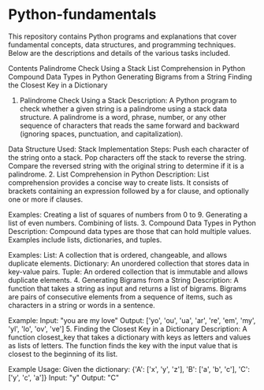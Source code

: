 # Python-fundamentals

This repository contains Python programs and explanations that cover fundamental concepts, data structures, and programming techniques. Below are the descriptions and details of the various tasks included.

Contents
Palindrome Check Using a Stack
List Comprehension in Python
Compound Data Types in Python
Generating Bigrams from a String
Finding the Closest Key in a Dictionary
1. Palindrome Check Using a Stack
Description:
A Python program to check whether a given string is a palindrome using a stack data structure. A palindrome is a word, phrase, number, or any other sequence of characters that reads the same forward and backward (ignoring spaces, punctuation, and capitalization).

Data Structure Used: Stack
Implementation Steps:
Push each character of the string onto a stack.
Pop characters off the stack to reverse the string.
Compare the reversed string with the original string to determine if it is a palindrome.
2. List Comprehension in Python
Description:
List comprehension provides a concise way to create lists. It consists of brackets containing an expression followed by a for clause, and optionally one or more if clauses.

Examples:
Creating a list of squares of numbers from 0 to 9.
Generating a list of even numbers.
Combining of lists.
3. Compound Data Types in Python
Description:
Compound data types are those that can hold multiple values. Examples include lists, dictionaries, and tuples.

Examples:
List: A collection that is ordered, changeable, and allows duplicate elements.
Dictionary: An unordered collection that stores data in key-value pairs.
Tuple: An ordered collection that is immutable and allows duplicate elements.
4. Generating Bigrams from a String
Description:
A function that takes a string as input and returns a list of bigrams. Bigrams are pairs of consecutive elements from a sequence of items, such as characters in a string or words in a sentence.

Example:
Input: "you are my love"
Output: ['yo', 'ou', 'ua', 'ar', 're', 'em', 'my', 'yl', 'lo', 'ov', 've']
5. Finding the Closest Key in a Dictionary
Description:
A function closest_key that takes a dictionary with keys as letters and values as lists of letters. The function finds the key with the input value that is closest to the beginning of its list.

Example Usage:
Given the dictionary:
{'A': ['x', 'y', 'z'], 'B': ['a', 'b', 'c'], 'C': ['y', 'c', 'a']}
Input: "y"
Output: "C"
